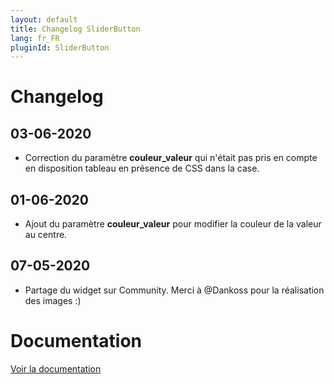 ```yaml
---
layout: default
title: Changelog SliderButton
lang: fr_FR
pluginId: SliderButton
---
```


# Changelog

## 03-06-2020

- Correction du paramètre **couleur_valeur** qui n'était pas pris en compte en disposition tableau en présence de CSS dans la case.

## 01-06-2020

- Ajout du paramètre **couleur_valeur** pour modifier la couleur de la valeur au centre.

## 07-05-2020

- Partage du widget sur Community. Merci à @Dankoss pour la réalisation des images :)

# Documentation

[Voir la documentation]({{site.baseurl}}/{{page.pluginId}}/{{page.lang}})
